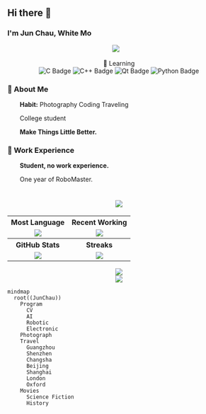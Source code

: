 ## Hi there 👋
### I'm Jun Chau, White Mo
<div align="center">
  <div align="center">
      <a href="https://space.bilibili.com/39763770"><img src="https://img.shields.io/badge/Bilibili-B站-ff69b4" /></a>&emsp;
  </div>
  
  💪 Learning \
  ![C Badge](https://img.shields.io/badge/C-A8B9CC?logo=c&logoColor=fff&style=flat)
  ![C++ Badge](https://img.shields.io/badge/C%2B%2B-00599C?logo=cplusplus&logoColor=fff&style=flat)
  ![Qt Badge](https://img.shields.io/badge/Qt-41CD52?logo=qt&logoColor=fff&style=flat)
  ![Python Badge](https://img.shields.io/badge/Python-3776AB?logo=python&logoColor=fff&style=flat)
</div>

<!-- About me -->
### 🤺 About Me

<p>&emsp;&emsp;<strong>Habit:</strong> Photography Coding Traveling</p>
<p>&emsp;&emsp;College student</p>
<p><strong>&emsp;&emsp;Make Things Little Better.</strong></p>
  
### 🏢 Work Experience
<p>&emsp;&emsp;<strong>Student, no work experience.</strong></p>
<p>&emsp;&emsp;One year of RoboMaster.</p>
<p></p>

<h1 align="center"> <img src="https://readme-typing-svg.herokuapp.com/?lines=%20std::cout%20<<%20%22Hello%20World!%22&center=true&size=27"> </a> </h1>

<table align="center">
  <tr>
    <th align="center">Most Language</th>
    <th align="center">Recent Working</th>
  </tr>
  <tr>
    <td>
      <div align="center"> <img src="https://github-readme-stats.vercel.app/api/top-langs/?username=WhiteMoZJ&layout=compact" /> </div>
    </td>
    <td>
      <div align="center"> <img src="https://github-readme-stats.vercel.app/api/pin/?username=WhiteMoZJ&repo=Stereo-Pose-Detection" /> </div>
    </td>
  </tr>
  
  <tr>
    <th align="center">GitHub Stats</th>
    <th align="center">Streaks</th>
  </tr>
  <tr>
    <td>
      <div align="center"> <img src="https://github-readme-stats.vercel.app/api?username=WhiteMoZJ&show_icons=true&theme=gruvbox" /> </div>
    </td>
    <td>
      <div align="center"> <img src="https://github-readme-streak-stats.herokuapp.com/?user=WhiteMoZJ" /> </div>
    </td>
  </tr>
  
</table>

<div align="center"> <img src="https://github-readme-stats.vercel.app/api/wakatime?username=WhiteMoZJ&layout=compact" /> </div>
<div align="center"> <img src="https://github-readme-activity-graph.vercel.app/graph?username=WhiteMoZJ&theme=github-compact" /> </div>


  
  ```mermaid
  mindmap
    root((JunChau))
      Program
        CV
        AI
        Robotic
        Electronic
      Photograph
      Travel
        Guangzhou
        Shenzhen
        Changsha
        Beijing
        Shanghai
        London
        Oxford
      Movies
        Science Fiction
        History
        
  ```

